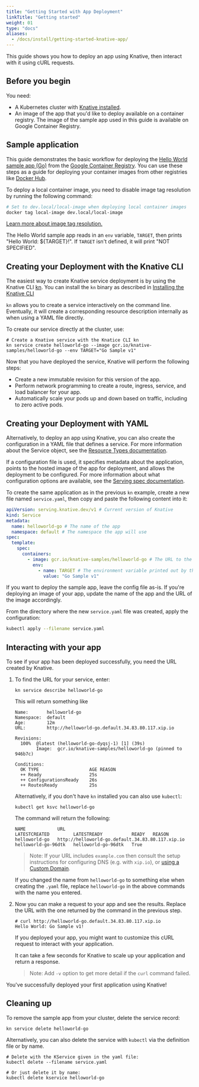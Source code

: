 ```yaml
---
title: "Getting Started with App Deployment"
linkTitle: "Getting started"
weight: 01
type: "docs"
aliases:
  - /docs/install/getting-started-knative-app/
---
```


This guide shows you how to deploy an app using Knative, then interact with it
using cURL requests.

## Before you begin

You need:

- A Kubernetes cluster with [Knative installed](../install/README.md).
- An image of the app that you'd like to deploy available on a container registry. The image of the sample app used in this guide is available on
  Google Container Registry.

## Sample application

This guide demonstrates the basic workflow for deploying the
[Hello World sample app (Go)](../serving/samples/hello-world/helloworld-go) from the
[Google Container Registry](https://cloud.google.com/container-registry/docs/pushing-and-pulling).
You can use these steps as a guide for deploying your container images from other
registries like [Docker Hub](https://docs.docker.com/docker-hub/repos/).

To deploy a local container image, you need to disable image tag resolution by running the following command:

```bash
# Set to dev.local/local-image when deploying local container images
docker tag local-image dev.local/local-image
```

[Learn more about image tag resolution.](./tag-resolution.md)

The Hello World sample app reads in an `env` variable, `TARGET`, then prints "Hello World: \${TARGET}!". If `TARGET` isn't defined, it will print "NOT SPECIFIED".

## Creating your Deployment with the Knative CLI

The easiest way to create Knative service deployment is by using the Knative CLI [kn](https://github.com/knative/client).
You can install the `kn` binary as described in [Installing the Knative CLI](../install/install-kn.md)

`kn` allows you to create a service interactively on the command line.
Eventually, it will create a corresponding resource description internally as when using a YAML file directly.

To create our service directly at the cluster, use:

```shell
# Create a Knative service with the Knatice CLI kn
kn service create helloworld-go --image gcr.io/knative-samples/helloworld-go --env TARGET="Go Sample v1"
```

Now that you have deployed the service, Knative will perform the following steps:

- Create a new immutable revision for this version of the app.
- Perform network programming to create a route, ingress, service, and load
  balancer for your app.
- Automatically scale your pods up and down based on traffic, including to zero
  active pods.

## Creating your Deployment with YAML

Alternatively, to deploy an app using Knative, you can also create the configuration in a YAML file that defines a service. For more information about the Service object, see the
[Resource Types documentation](https://github.com/knative/serving/blob/master/docs/spec/overview.md#service).

If a configuration file is used, it specifies metadata about the application, points to the hosted image of the app for deployment, and allows the deployment to be
configured. For more information about what configuration options are available,
see the [Serving spec documentation](https://github.com/knative/serving/blob/master/docs/spec/spec.md).

To create the same application as in the previous `kn` example, create a new file named `service.yaml`, then copy and paste the following content into it:

```yaml
apiVersion: serving.knative.dev/v1 # Current version of Knative
kind: Service
metadata:
  name: helloworld-go # The name of the app
  namespace: default # The namespace the app will use
spec:
  template:
    spec:
      containers:
        - image: gcr.io/knative-samples/helloworld-go # The URL to the image of the app
          env:
            - name: TARGET # The environment variable printed out by the sample app
              value: "Go Sample v1"
```

If you want to deploy the sample app, leave the config file as-is. If you're
deploying an image of your app, update the name of the app and the URL of
the image accordingly.

From the directory where the new `service.yaml` file was created, apply the
configuration:

```bash
kubectl apply --filename service.yaml
```

## Interacting with your app

To see if your app has been deployed successfully, you need the URL created by Knative.

1. To find the URL for your service, enter:
   ```shell
   kn service describe helloworld-go
   ```

   This will return something like

   ```
   Name:       helloworld-go
   Namespace:  default
   Age:        12m
   URL:        http://helloworld-go.default.34.83.80.117.xip.io

   Revisions:
     100%  @latest (helloworld-go-dyqsj-1) [1] (39s)
           Image:  gcr.io/knative-samples/helloworld-go (pinned to 946b7c)

   Conditions:
     OK TYPE                   AGE REASON
     ++ Ready                  25s
     ++ ConfigurationsReady    26s
     ++ RoutesReady            25s
   ```

   Alternatively, if you don't have `kn` installed you can also use `kubectl`:

   ```shell
   kubectl get ksvc helloworld-go
   ```

   The command will return the following:

   ```shell
   NAME            URL                                                LATESTCREATED         LATESTREADY           READY   REASON
   helloworld-go   http://helloworld-go.default.34.83.80.117.xip.io   helloworld-go-96dtk   helloworld-go-96dtk   True
   ```

   > Note: If your URL includes `example.com` then consult the setup instructions for
   > configuring DNS (e.g. with `xip.io`), or [using a Custom Domain](../serving/using-a-custom-domain.md).

   If you changed the name from `helloworld-go` to something else when creating
   the `.yaml` file, replace `helloworld-go` in the above commands with the name you entered.

1. Now you can make a request to your app and see the results. Replace
   the URL with the one returned by the command in the previous step.

   ```shell
   # curl http://helloworld-go.default.34.83.80.117.xip.io
   Hello World: Go Sample v1!
   ```

   If you deployed your app, you might want to customize this cURL request
   to interact with your application.

   It can take a few seconds for Knative to scale up your application and return
   a response.

   > Note: Add `-v` option to get more detail if the `curl` command failed.

You've successfully deployed your first application using Knative!

## Cleaning up

To remove the sample app from your cluster, delete the service record:

```shell
kn service delete helloworld-go
```

Alternatively, you can also delete the service with `kubectl` via the definition file or by name.

```shell
# Delete with the KService given in the yaml file:
kubectl delete --filename service.yaml

# Or just delete it by name:
kubectl delete kservice helloworld-go
```
